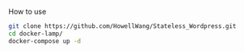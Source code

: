 How to use

```bash
git clone https://github.com/HowellWang/Stateless_Wordpress.git
cd docker-lamp/
docker-compose up -d
```
